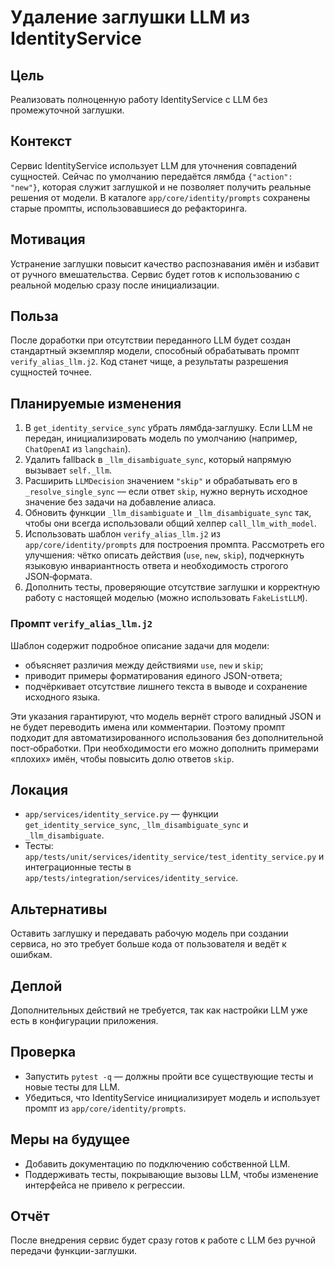 # Удаление заглушки LLM из IdentityService

## Цель
Реализовать полноценную работу IdentityService c LLM без промежуточной заглушки.

## Контекст
Сервис IdentityService использует LLM для уточнения совпадений сущностей. Сейчас по умолчанию передаётся лямбда `{"action": "new"}`, которая служит заглушкой и не позволяет получить реальные решения от модели. В каталоге `app/core/identity/prompts` сохранены старые промпты, использовавшиеся до рефакторинга.

## Мотивация
Устранение заглушки повысит качество распознавания имён и избавит от ручного вмешательства. Сервис будет готов к использованию с реальной моделью сразу после инициализации.

## Польза
После доработки при отсутствии переданного LLM будет создан стандартный экземпляр модели, способный обрабатывать промпт `verify_alias_llm.j2`. Код станет чище, а результаты разрешения сущностей точнее.

## Планируемые изменения
1. В `get_identity_service_sync` убрать лямбда‑заглушку. Если LLM не передан, инициализировать модель по умолчанию (например, `ChatOpenAI` из `langchain`).
2. Удалить fallback в `_llm_disambiguate_sync`, который напрямую вызывает `self._llm`.
3. Расширить `LLMDecision` значением `"skip"` и обрабатывать его в `_resolve_single_sync` — если ответ `skip`, нужно вернуть исходное значение без задачи на добавление алиаса.
4. Обновить функции `_llm_disambiguate` и `_llm_disambiguate_sync` так, чтобы они всегда использовали общий хелпер `call_llm_with_model`.
5. Использовать шаблон `verify_alias_llm.j2` из `app/core/identity/prompts` для построения промпта. Рассмотреть его улучшения: чётко описать действия (`use`, `new`, `skip`), подчеркнуть языковую инвариантность ответа и необходимость строгого JSON‑формата.
6. Дополнить тесты, проверяющие отсутствие заглушки и корректную работу с настоящей моделью (можно использовать `FakeListLLM`).

### Промпт `verify_alias_llm.j2`
Шаблон содержит подробное описание задачи для модели:

- объясняет различия между действиями `use`, `new` и `skip`;
- приводит примеры форматирования единого JSON-ответа;
- подчёркивает отсутствие лишнего текста в выводе и сохранение исходного языка.

Эти указания гарантируют, что модель вернёт строго валидный JSON и не будет переводить имена или комментарии. Поэтому промпт подходит для автоматизированного использования без дополнительной пост‑обработки. При необходимости его можно дополнить примерами «плохих» имён, чтобы повысить долю ответов `skip`.

## Локация
- `app/services/identity_service.py` — функции `get_identity_service_sync`, `_llm_disambiguate_sync` и `_llm_disambiguate`.
- Тесты: `app/tests/unit/services/identity_service/test_identity_service.py` и интеграционные тесты в `app/tests/integration/services/identity_service`.

## Альтернативы
Оставить заглушку и передавать рабочую модель при создании сервиса, но это требует больше кода от пользователя и ведёт к ошибкам.

## Деплой
Дополнительных действий не требуется, так как настройки LLM уже есть в конфигурации приложения.

## Проверка
- Запустить `pytest -q` — должны пройти все существующие тесты и новые тесты для LLM.
- Убедиться, что IdentityService инициализирует модель и использует промпт из `app/core/identity/prompts`.

## Меры на будущее
- Добавить документацию по подключению собственной LLM.
- Поддерживать тесты, покрывающие вызовы LLM, чтобы изменение интерфейса не привело к регрессии.

## Отчёт
После внедрения сервис будет сразу готов к работе с LLM без ручной передачи функции-заглушки.
